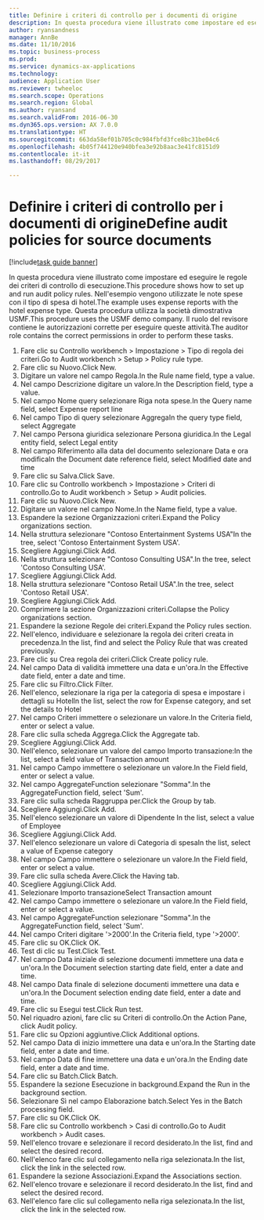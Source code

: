 ```yaml
--- 
title: Definire i criteri di controllo per i documenti di origine
description: In questa procedura viene illustrato come impostare ed eseguire le regole dei criteri di controllo di esecuzione.
author: ryansandness
manager: AnnBe
ms.date: 11/10/2016
ms.topic: business-process
ms.prod: 
ms.service: dynamics-ax-applications
ms.technology: 
audience: Application User
ms.reviewer: twheeloc
ms.search.scope: Operations
ms.search.region: Global
ms.author: ryansand
ms.search.validFrom: 2016-06-30
ms.dyn365.ops.version: AX 7.0.0
ms.translationtype: HT
ms.sourcegitcommit: 663da58ef01b705c0c984fbfd3fce8bc31be04c6
ms.openlocfilehash: 4b05f744120e940bfea3e92b8aac3e41fc8151d9
ms.contentlocale: it-it
ms.lasthandoff: 08/29/2017

---
```

# <a name="define-audit-policies-for-source-documents"></a><span data-ttu-id="c9841-103">Definire i criteri di controllo per i documenti di origine</span><span class="sxs-lookup"><span data-stu-id="c9841-103">Define audit policies for source documents</span></span>

[!include[task guide banner](../../includes/task-guide-banner.md)]

<span data-ttu-id="c9841-104">In questa procedura viene illustrato come impostare ed eseguire le regole dei criteri di controllo di esecuzione.</span><span class="sxs-lookup"><span data-stu-id="c9841-104">This procedure shows how to set up and run audit policy rules.</span></span> <span data-ttu-id="c9841-105">Nell'esempio vengono utilizzate le note spese con il tipo di spesa di hotel.</span><span class="sxs-lookup"><span data-stu-id="c9841-105">The example uses expense reports with the hotel expense type.</span></span> <span data-ttu-id="c9841-106">Questa procedura utilizza la società dimostrativa USMF.</span><span class="sxs-lookup"><span data-stu-id="c9841-106">This procedure uses the USMF demo company.</span></span> <span data-ttu-id="c9841-107">Il ruolo del revisore contiene le autorizzazioni corrette per eseguire queste attività.</span><span class="sxs-lookup"><span data-stu-id="c9841-107">The auditor role contains the correct permissions in order to perform these tasks.</span></span>

1. <span data-ttu-id="c9841-108">Fare clic su Controllo workbench > Impostazione > Tipo di regola dei criteri.</span><span class="sxs-lookup"><span data-stu-id="c9841-108">Go to Audit workbench > Setup > Policy rule type.</span></span>
2. <span data-ttu-id="c9841-109">Fare clic su Nuovo.</span><span class="sxs-lookup"><span data-stu-id="c9841-109">Click New.</span></span>
3. <span data-ttu-id="c9841-110">Digitare un valore nel campo Regola.</span><span class="sxs-lookup"><span data-stu-id="c9841-110">In the Rule name field, type a value.</span></span>
4. <span data-ttu-id="c9841-111">Nel campo Descrizione digitare un valore.</span><span class="sxs-lookup"><span data-stu-id="c9841-111">In the Description field, type a value.</span></span>
5. <span data-ttu-id="c9841-112">Nel campo Nome query selezionare Riga nota spese.</span><span class="sxs-lookup"><span data-stu-id="c9841-112">In the Query name field, select Expense report line</span></span>
6. <span data-ttu-id="c9841-113">Nel campo Tipo di query selezionare Aggrega</span><span class="sxs-lookup"><span data-stu-id="c9841-113">In the query type field, select Aggregate</span></span>
7. <span data-ttu-id="c9841-114">Nel campo Persona giuridica selezionare Persona giuridica.</span><span class="sxs-lookup"><span data-stu-id="c9841-114">In the Legal entity field, select Legal entity</span></span>
8. <span data-ttu-id="c9841-115">Nel campo Riferimento alla data del documento selezionare Data e ora modifica</span><span class="sxs-lookup"><span data-stu-id="c9841-115">In the Document date reference field, select Modified date and time</span></span>
9. <span data-ttu-id="c9841-116">Fare clic su Salva.</span><span class="sxs-lookup"><span data-stu-id="c9841-116">Click Save.</span></span>
10. <span data-ttu-id="c9841-117">Fare clic su Controllo workbench > Impostazione > Criteri di controllo.</span><span class="sxs-lookup"><span data-stu-id="c9841-117">Go to Audit workbench > Setup > Audit policies.</span></span>
11. <span data-ttu-id="c9841-118">Fare clic su Nuovo.</span><span class="sxs-lookup"><span data-stu-id="c9841-118">Click New.</span></span>
12. <span data-ttu-id="c9841-119">Digitare un valore nel campo Nome.</span><span class="sxs-lookup"><span data-stu-id="c9841-119">In the Name field, type a value.</span></span>
13. <span data-ttu-id="c9841-120">Espandere la sezione Organizzazioni criteri.</span><span class="sxs-lookup"><span data-stu-id="c9841-120">Expand the Policy organizations section.</span></span>
14. <span data-ttu-id="c9841-121">Nella struttura selezionare "Contoso Entertainment Systems USA"</span><span class="sxs-lookup"><span data-stu-id="c9841-121">In the tree, select 'Contoso Entertainment System USA'.</span></span>
15. <span data-ttu-id="c9841-122">Scegliere Aggiungi.</span><span class="sxs-lookup"><span data-stu-id="c9841-122">Click Add.</span></span>
16. <span data-ttu-id="c9841-123">Nella struttura selezionare "Contoso Consulting USA".</span><span class="sxs-lookup"><span data-stu-id="c9841-123">In the tree, select 'Contoso Consulting USA'.</span></span>
17. <span data-ttu-id="c9841-124">Scegliere Aggiungi.</span><span class="sxs-lookup"><span data-stu-id="c9841-124">Click Add.</span></span>
18. <span data-ttu-id="c9841-125">Nella struttura selezionare "Contoso Retail USA".</span><span class="sxs-lookup"><span data-stu-id="c9841-125">In the tree, select 'Contoso Retail USA'.</span></span>
19. <span data-ttu-id="c9841-126">Scegliere Aggiungi.</span><span class="sxs-lookup"><span data-stu-id="c9841-126">Click Add.</span></span>
20. <span data-ttu-id="c9841-127">Comprimere la sezione Organizzazioni criteri.</span><span class="sxs-lookup"><span data-stu-id="c9841-127">Collapse the Policy organizations section.</span></span>
21. <span data-ttu-id="c9841-128">Espandere la sezione Regole dei criteri.</span><span class="sxs-lookup"><span data-stu-id="c9841-128">Expand the Policy rules section.</span></span>
22. <span data-ttu-id="c9841-129">Nell'elenco, individuare e selezionare la regola dei criteri creata in precedenza.</span><span class="sxs-lookup"><span data-stu-id="c9841-129">In the list, find and select the Policy Rule that was created previously.</span></span>
23. <span data-ttu-id="c9841-130">Fare clic su Crea regola dei criteri.</span><span class="sxs-lookup"><span data-stu-id="c9841-130">Click Create policy rule.</span></span>
24. <span data-ttu-id="c9841-131">Nel campo Data di validità immettere una data e un'ora.</span><span class="sxs-lookup"><span data-stu-id="c9841-131">In the Effective date field, enter a date and time.</span></span>
25. <span data-ttu-id="c9841-132">Fare clic su Filtro.</span><span class="sxs-lookup"><span data-stu-id="c9841-132">Click Filter.</span></span>
26. <span data-ttu-id="c9841-133">Nell'elenco, selezionare la riga per la categoria di spesa e impostare i dettagli su Hotel</span><span class="sxs-lookup"><span data-stu-id="c9841-133">In the list, select the row for Expense category, and set the details to Hotel</span></span>
27. <span data-ttu-id="c9841-134">Nel campo Criteri immettere o selezionare un valore.</span><span class="sxs-lookup"><span data-stu-id="c9841-134">In the Criteria field, enter or select a value.</span></span>
28. <span data-ttu-id="c9841-135">Fare clic sulla scheda Aggrega.</span><span class="sxs-lookup"><span data-stu-id="c9841-135">Click the Aggregate tab.</span></span>
29. <span data-ttu-id="c9841-136">Scegliere Aggiungi.</span><span class="sxs-lookup"><span data-stu-id="c9841-136">Click Add.</span></span>
30. <span data-ttu-id="c9841-137">Nell'elenco, selezionare un valore del campo Importo transazione:</span><span class="sxs-lookup"><span data-stu-id="c9841-137">In the list, select a field value of Transaction amount</span></span>
31. <span data-ttu-id="c9841-138">Nel campo Campo immettere o selezionare un valore.</span><span class="sxs-lookup"><span data-stu-id="c9841-138">In the Field field, enter or select a value.</span></span>
32. <span data-ttu-id="c9841-139">Nel campo AggregateFunction selezionare "Somma".</span><span class="sxs-lookup"><span data-stu-id="c9841-139">In the AggregateFunction field, select 'Sum'.</span></span>
33. <span data-ttu-id="c9841-140">Fare clic sulla scheda Raggruppa per.</span><span class="sxs-lookup"><span data-stu-id="c9841-140">Click the Group by tab.</span></span>
34. <span data-ttu-id="c9841-141">Scegliere Aggiungi.</span><span class="sxs-lookup"><span data-stu-id="c9841-141">Click Add.</span></span>
35. <span data-ttu-id="c9841-142">Nell'elenco selezionare un valore di Dipendente </span><span class="sxs-lookup"><span data-stu-id="c9841-142">In the list, select a value of Employee</span></span> 
36. <span data-ttu-id="c9841-143">Scegliere Aggiungi.</span><span class="sxs-lookup"><span data-stu-id="c9841-143">Click Add.</span></span>
37. <span data-ttu-id="c9841-144">Nell'elenco selezionare un valore di Categoria di spesa</span><span class="sxs-lookup"><span data-stu-id="c9841-144">In the list, select a value of Expense category</span></span>
38. <span data-ttu-id="c9841-145">Nel campo Campo immettere o selezionare un valore.</span><span class="sxs-lookup"><span data-stu-id="c9841-145">In the Field field, enter or select a value.</span></span>
39. <span data-ttu-id="c9841-146">Fare clic sulla scheda Avere.</span><span class="sxs-lookup"><span data-stu-id="c9841-146">Click the Having tab.</span></span>
40. <span data-ttu-id="c9841-147">Scegliere Aggiungi.</span><span class="sxs-lookup"><span data-stu-id="c9841-147">Click Add.</span></span>
41. <span data-ttu-id="c9841-148">Selezionare Importo transazione</span><span class="sxs-lookup"><span data-stu-id="c9841-148">Select Transaction amount</span></span>
42. <span data-ttu-id="c9841-149">Nel campo Campo immettere o selezionare un valore.</span><span class="sxs-lookup"><span data-stu-id="c9841-149">In the Field field, enter or select a value.</span></span>
43. <span data-ttu-id="c9841-150">Nel campo AggregateFunction selezionare "Somma".</span><span class="sxs-lookup"><span data-stu-id="c9841-150">In the AggregateFunction field, select 'Sum'.</span></span>
44. <span data-ttu-id="c9841-151">Nel campo Criteri digitare '>2000'.</span><span class="sxs-lookup"><span data-stu-id="c9841-151">In the Criteria field, type '>2000'.</span></span>
45. <span data-ttu-id="c9841-152">Fare clic su OK.</span><span class="sxs-lookup"><span data-stu-id="c9841-152">Click OK.</span></span>
46. <span data-ttu-id="c9841-153">Test di clic su Test.</span><span class="sxs-lookup"><span data-stu-id="c9841-153">Click Test.</span></span>
47. <span data-ttu-id="c9841-154">Nel campo Data iniziale di selezione documenti immettere una data e un'ora.</span><span class="sxs-lookup"><span data-stu-id="c9841-154">In the Document selection starting date field, enter a date and time.</span></span>
48. <span data-ttu-id="c9841-155">Nel campo Data finale di selezione documenti immettere una data e un'ora.</span><span class="sxs-lookup"><span data-stu-id="c9841-155">In the Document selection ending date field, enter a date and time.</span></span>
49. <span data-ttu-id="c9841-156">Fare clic su Esegui test.</span><span class="sxs-lookup"><span data-stu-id="c9841-156">Click Run test.</span></span>
50. <span data-ttu-id="c9841-157">Nel riquadro azioni, fare clic su Criteri di controllo.</span><span class="sxs-lookup"><span data-stu-id="c9841-157">On the Action Pane, click Audit policy.</span></span>
51. <span data-ttu-id="c9841-158">Fare clic su Opzioni aggiuntive.</span><span class="sxs-lookup"><span data-stu-id="c9841-158">Click Additional options.</span></span>
52. <span data-ttu-id="c9841-159">Nel campo Data di inizio immettere una data e un'ora.</span><span class="sxs-lookup"><span data-stu-id="c9841-159">In the Starting date field, enter a date and time.</span></span>
53. <span data-ttu-id="c9841-160">Nel campo Data di fine immettere una data e un'ora.</span><span class="sxs-lookup"><span data-stu-id="c9841-160">In the Ending date field, enter a date and time.</span></span>
54. <span data-ttu-id="c9841-161">Fare clic su Batch.</span><span class="sxs-lookup"><span data-stu-id="c9841-161">Click Batch.</span></span>
55. <span data-ttu-id="c9841-162">Espandere la sezione Esecuzione in background.</span><span class="sxs-lookup"><span data-stu-id="c9841-162">Expand the Run in the background section.</span></span>
56. <span data-ttu-id="c9841-163">Selezionare Sì nel campo Elaborazione batch.</span><span class="sxs-lookup"><span data-stu-id="c9841-163">Select Yes in the Batch processing field.</span></span>
57. <span data-ttu-id="c9841-164">Fare clic su OK.</span><span class="sxs-lookup"><span data-stu-id="c9841-164">Click OK.</span></span>
58. <span data-ttu-id="c9841-165">Fare clic su Controllo workbench > Casi di controllo.</span><span class="sxs-lookup"><span data-stu-id="c9841-165">Go to Audit workbench > Audit cases.</span></span>
59. <span data-ttu-id="c9841-166">Nell'elenco trovare e selezionare il record desiderato.</span><span class="sxs-lookup"><span data-stu-id="c9841-166">In the list, find and select the desired record.</span></span>
60. <span data-ttu-id="c9841-167">Nell'elenco fare clic sul collegamento nella riga selezionata.</span><span class="sxs-lookup"><span data-stu-id="c9841-167">In the list, click the link in the selected row.</span></span>
61. <span data-ttu-id="c9841-168">Espandere la sezione Associazioni.</span><span class="sxs-lookup"><span data-stu-id="c9841-168">Expand the Associations section.</span></span>
62. <span data-ttu-id="c9841-169">Nell'elenco trovare e selezionare il record desiderato.</span><span class="sxs-lookup"><span data-stu-id="c9841-169">In the list, find and select the desired record.</span></span>
63. <span data-ttu-id="c9841-170">Nell'elenco fare clic sul collegamento nella riga selezionata.</span><span class="sxs-lookup"><span data-stu-id="c9841-170">In the list, click the link in the selected row.</span></span>


